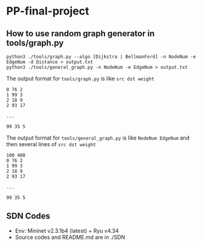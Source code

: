 # PP-final-project

## How to use random graph generator in tools/graph.py

```
python3 ./tools/graph.py --algo [Dijkstra | BellmanFord] -n NodeNum -e EdgeNum -d Distance > output.txt 
python3 ./tools/general_graph.py -n NodeNum -e EdgeNum > output.txt
```
The output format for ```tools/graph.py``` is like `src dst weight`

```
0 76 2
1 99 3
2 18 9
2 93 17

...

99 35 5
```

The output format for ```tools/general_graph.py``` is like `NodeNum EdgeNum` and then several lines of `src dst weight`

```
100 400
0 76 2
1 99 3
2 18 9
2 93 17

...

99 35 5
```

## SDN Codes
- Env: Mininet v2.3.1b4 (latest) + Ryu v4.34
- Source codes and README.md are in ./SDN
